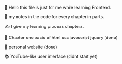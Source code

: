 👋 Hello this file is just for me while learning Frontend.

📓 my notes in the code for every chapter in parts.

✍️ I give my learning process chapters.

📖 Chapter one basic of html css javescript jquery (done) 

📝 personal website (done)

📚 YouTube-like user interface (didnt start yet)
